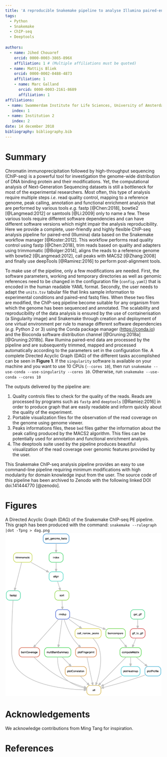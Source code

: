 ```yaml
---
title: 'A reproducible Snakemake pipeline to analyse Illumina paired-end reads from ChIP-Seq experiments'
tags:
  - Python
  - Snakemake
  - ChIP-seq
  - Deeptools

authors:
  - name: Jihed Chouaref
    orcid: 0000-0003-3865-896X
    affiliation: 1 # (Multiple affiliations must be quoted)
  - name: Mattijs Bliek
    orcid: 0000-0002-0488-4873
    affiliation: 1
    - name: Marc Galland
      orcid: 0000-0003-2161-8689
      affiliation: 1
affiliations:
 - name: Swammerdam Institute for Life Sciences, University of Amsterdam
   index: 1
 - name: Institution 2
   index: 2
date: 14 december 2018
bibliography: bibliography.bib
---
```


# Summary

Chromatin immunoprecipitation followed by high-throughput sequencing (ChIP-seq) is a powerful tool for investigation the genome-wide distribution of DNA binding protein and their modifications. Yet, the computational analysis of Next-Generation Sequencing datasets is still a bottleneck for most of the experimental researchers. Most often, this type of analysis require multiple steps _i.e._ read quality control, mapping to a reference genome, peak calling, annotation and functional enrichment analysis that are performed by various tools _e.g._ fastp [@Chen:2018], bowtie2 [@Langmead:2012] or samtools [@Li:2009] only to name a few. These various tools require different software dependencies and can have different software versions which might impair the analysis reproducibility. Here we provide a complete, user-friendly and highly flexible ChIP-seq analysis pipeline for paired-end (Illumina) data based on the Snakemake workflow manager [@Koster:2012]. This workflow performs read quality control using fastp [@Chen:2018], trim reads based on quality and adapters using trimmomatic [@Bolger:2014], aligns the reads to a reference genome with bowtie2 [@Langmead:2012], call peaks with MACS2 [@Zhang:2008] and finally use deepTools [@Ramirez:2016] to perform post-alignment tools.  

To make use of the pipeline, only a few modifications are needed. First, the software parameters, working and temporary directories as well as genomic references need to be changed in the configuration file (`config.yaml`) that is encoded in the human readable YAML format. Secondly, the user needs to adapt the `units.tsv` tabular file that links sample information to experimental conditions and paired-end fastq files. When these two files are modified, the ChIP-seq pipeline become suitable for any organism from which the genome has been sequenced and annotated. The scalability and reproducibility of the data analysis is ensured by the use of containerisation (a Singularity image) and Snakemake through creation and deployment of one virtual environment per rule to manage different software dependencies (_e.g._ Python 2 or 3) using the Conda package manager (https://conda.io) and the Bioconda software distribution channel [@Gruning:2018a] [@Gruning:2018b]. Raw Illumina paired-end data are processed by the pipeline and are subsequently trimmed, mapped and processed automatically according to the parameters set in the configuration file. A complete Directed Acyclic Graph (DAG) of the different tasks accomplished can be seen in **Figure 1**. If the `singularity` software is available on your machine and you want to use 10 CPUs (`--cores 10`), then run `snakemake --use-conda --use-singularity --cores 10`. Otherwise, run `snakemake --use-conda --cores 10`

The outputs delivered by the pipeline are:  
1. Quality controls files to check for the quality of the reads. Reads are processed by programs such as `fastp` and `deeptools` [@Ramiez:2016] in order to produce graph that are easily readable and inform quickly about the quality of the experiment.
2. Portable visualization files for the observation of the read coverage on the genome using genome viewer.
3. Peaks informations files, these `bed` files gather the information about the peak calling produced by the MACS2 algorithm. This files can be potentially used for annotation and functional enrichment analysis.
4. The deeptools suite used by the pipeline produces beautiful visualization of the read coverage over genomic features provided by the user.  

This Snakemake ChIP-seq analysis pipeline provides an easy to use command-line pipeline requiring minimum modifications with high modularity for domain knowledge input from the user. The source code of this pipeline has been archived to Zenodo with the following linked DOI doi.141444770 [@zenodo].


# Figures
A Directed Acyclic Graph (DAG) of the Snakemake ChIP-seq PE pipeline. This graph has been produced with the command: `snakemake --rulegraph |dot -Tpng > dag.png`
![Directed Acyclic Graph of rules](dag.png)

# Acknowledgements
We acknowledge contributions from Ming Tang for inspiration.

# References
